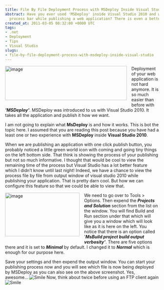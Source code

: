 ```yaml
---
title: File By File Deployment Process with MSDeploy Inside Visual Studio
abstract: Have you ever used 'MSDeploy' inside Visual Studio 2010 and wished a nice
  process bar while publishing a web application? There is even a better way!
created_at: 2011-03-05 08:32:00 +0000 UTC
tags:
- .net
- Deployment
- Tips
- Visual Studio
slugs:
- file-by-file-deployment-process-with-msdeploy-inside-visual-studio
---
```


<p><a href="http://tugberkugurlu.com/Content/Images/UploadedByAuthors/wlw/File-By-File-Deployment-Process-with-Vis_2306/image.png"><img height="112" width="399" src="http://tugberkugurlu.com/Content/Images/UploadedByAuthors/wlw/File-By-File-Deployment-Process-with-Vis_2306/image_thumb.png" alt="image" title="image" style="background-image: none; margin-top: 0px; margin-right: 15px; margin-bottom: 15px; margin-left: 0px; padding-left: 0px; padding-right: 0px; display: inline; padding-top: 0px; float: left; border: 0px initial initial;" /></a></p>
<p>Deployment of your web application is not hard anymore. It is so much easier than before with <strong><em>'MSDeploy'</em></strong>. MSDeploy was introduced to us with Visual Studio 2010. It takes all the application and publish it how we want.</p>
<p>I am not going to explain what <strong>MsDeploy</strong> is and how it works. This is bot the topic here. I assumed that you are reading this post because you have had a least one or two experience with <strong>MSDeploy</strong> inside <strong>Visual Studio 2010</strong>.</p>
<p>When we are publishing an application with one click publish button, you probably noticed a little green world icon with coming and going tiny things on the left bottom side. That think is showing the process of your publishing but not so much informative. I thought that would be cool to view the remaining time of the process but Visual Studio has a lot better feature which I didn&rsquo;t know until last night! Indeed, we have a chance to view the process file by file from output window of visual studio 2010 while publishing your application. That is pretty darn cool. But how we can configure this feature so that we could be able to view that.</p>
<p><a href="http://tugberkugurlu.com/Content/Images/UploadedByAuthors/wlw/File-By-File-Deployment-Process-with-Vis_2306/image_3.png"><img height="143" width="244" src="http://tugberkugurlu.com/Content/Images/UploadedByAuthors/wlw/File-By-File-Deployment-Process-with-Vis_2306/image_thumb_3.png" align="left" alt="image" border="0" title="image" style="background-image: none; margin: 0px 15px 15px 0px; padding-left: 0px; padding-right: 0px; display: inline; float: left; padding-top: 0px; border-width: 0px;" /></a>We need to go over to Tools &gt; Options. Then expend the <em><strong>Projects and Solution</strong></em> section from the list on the window. You will find Build and Run section under that which will give you a window which will look like as it is here on the left. You notice that there is an option called '<strong><em>MsBuild project build output verbosity'</em></strong>. There are five options there and it is set to <strong><em>Minimal</em></strong> by default. I changed it to <strong><em>Normal</em></strong> which is enough for our purpose here.</p>
<p>Save your settings and then expend the output window. You can start your publishing process now and you will see which file is now being deployed by MSDeploy as you can also see on the above screenshot. Yes, awesome&hellip; <img src="http://tugberkugurlu.com/Content/Images/UploadedByAuthors/wlw/File-By-File-Deployment-Process-with-Vis_2306/wlEmoticon-smile.png" alt="Smile" class="wlEmoticon wlEmoticon-smile" style="border-style: none;" /> Now, think about twice before using an FTP client again <img src="http://tugberkugurlu.com/Content/Images/UploadedByAuthors/wlw/File-By-File-Deployment-Process-with-Vis_2306/wlEmoticon-smile.png" alt="Smile" class="wlEmoticon wlEmoticon-smile" style="border-style: none;" /></p>